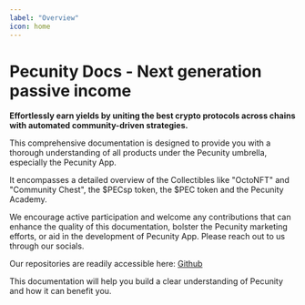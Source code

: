 ```yaml
---
label: "Overview"
icon: home
---
```


# Pecunity Docs - Next generation passive income
**Effortlessly earn yields by uniting the best crypto protocols across chains with automated community-driven strategies.**

This comprehensive documentation is designed to provide you with a thorough understanding of all products under the Pecunity umbrella, especially the Pecunity App.

It encompasses a detailed overview of the Collectibles like "OctoNFT" and "Community Chest", the $PECsp token, the $PEC token and the Pecunity Academy.

We encourage active participation and welcome any contributions that can enhance the quality of this documentation, bolster the Pecunity marketing efforts, or aid in the development of Pecunity App. Please reach out to us through our socials.

Our repositories are readily accessible here:  [Github](https://github.com/3Blocks-net)

This documentation will help you build a clear understanding of Pecunity and how it can benefit you.

